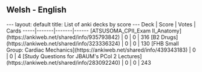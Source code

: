 <h2>Welsh  -  English</h2>
---
layout: default
title: List of anki decks by score
---
Deck | Score | Votes | Cards
-----|-------|-------|------
[ATSUSOMA_CPII_Exam II_Anatomy](https://ankiweb.net/shared/info/935793842) | 0 | 0 | 316
[B2 Drugs](https://ankiweb.net/shared/info/323336324) | 0 | 0 | 130
[FHB Small Group: Cardiac Mechanics](https://ankiweb.net/shared/info/439343183) | 0 | 0 | 4
[Study Questions for JBAUM's PCol 2 Lectures](https://ankiweb.net/shared/info/283092240) | 0 | 0 | 243
